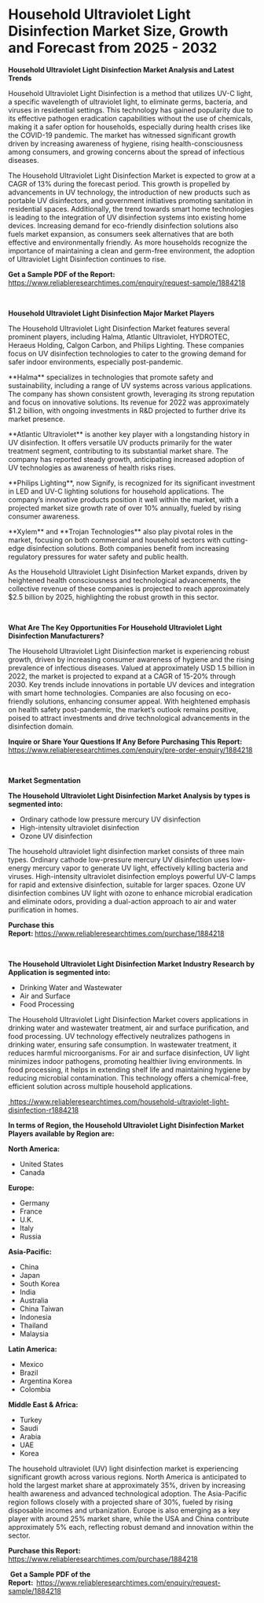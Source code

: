 <p><h1>Household Ultraviolet Light Disinfection Market Size, Growth and Forecast from 2025 - 2032</h1></p><p><strong>Household Ultraviolet Light Disinfection Market Analysis and Latest Trends</strong></p>
<p><p>Household Ultraviolet Light Disinfection is a method that utilizes UV-C light, a specific wavelength of ultraviolet light, to eliminate germs, bacteria, and viruses in residential settings. This technology has gained popularity due to its effective pathogen eradication capabilities without the use of chemicals, making it a safer option for households, especially during health crises like the COVID-19 pandemic. The market has witnessed significant growth driven by increasing awareness of hygiene, rising health-consciousness among consumers, and growing concerns about the spread of infectious diseases.</p><p>The Household Ultraviolet Light Disinfection Market is expected to grow at a CAGR of 13% during the forecast period. This growth is propelled by advancements in UV technology, the introduction of new products such as portable UV disinfectors, and government initiatives promoting sanitation in residential spaces. Additionally, the trend towards smart home technologies is leading to the integration of UV disinfection systems into existing home devices. Increasing demand for eco-friendly disinfection solutions also fuels market expansion, as consumers seek alternatives that are both effective and environmentally friendly. As more households recognize the importance of maintaining a clean and germ-free environment, the adoption of Ultraviolet Light Disinfection continues to rise.</p></p>
<p><strong>Get a Sample PDF of the Report:&nbsp;</strong> <a href="https://www.reliableresearchtimes.com/enquiry/request-sample/1884218?utm_campaign=3255&utm_medium=2&utm_source=Github&utm_content=ia&utm_term=12042025&utm_id=household-ultraviolet-light-disinfection">https://www.reliableresearchtimes.com/enquiry/request-sample/1884218</a></p>
<p>&nbsp;</p>
<p><strong>Household Ultraviolet Light Disinfection Major Market Players</strong></p>
<p><p>The Household Ultraviolet Light Disinfection Market features several prominent players, including Halma, Atlantic Ultraviolet, HYDROTEC, Heraeus Holding, Calgon Carbon, and Philips Lighting. These companies focus on UV disinfection technologies to cater to the growing demand for safer indoor environments, especially post-pandemic.</p><p>**Halma** specializes in technologies that promote safety and sustainability, including a range of UV systems across various applications. The company has shown consistent growth, leveraging its strong reputation and focus on innovative solutions. Its revenue for 2022 was approximately $1.2 billion, with ongoing investments in R&D projected to further drive its market presence.</p><p>**Atlantic Ultraviolet** is another key player with a longstanding history in UV disinfection. It offers versatile UV products primarily for the water treatment segment, contributing to its substantial market share. The company has reported steady growth, anticipating increased adoption of UV technologies as awareness of health risks rises.</p><p>**Philips Lighting**, now Signify, is recognized for its significant investment in LED and UV-C lighting solutions for household applications. The company’s innovative products position it well within the market, with a projected market size growth rate of over 10% annually, fueled by rising consumer awareness.</p><p>**Xylem** and **Trojan Technologies** also play pivotal roles in the market, focusing on both commercial and household sectors with cutting-edge disinfection solutions. Both companies benefit from increasing regulatory pressures for water safety and public health.</p><p>As the Household Ultraviolet Light Disinfection Market expands, driven by heightened health consciousness and technological advancements, the collective revenue of these companies is projected to reach approximately $2.5 billion by 2025, highlighting the robust growth in this sector.</p></p>
<p>&nbsp;</p>
<p><strong>What Are The Key Opportunities For Household Ultraviolet Light Disinfection Manufacturers?</strong></p>
<p><p>The Household Ultraviolet Light Disinfection market is experiencing robust growth, driven by increasing consumer awareness of hygiene and the rising prevalence of infectious diseases. Valued at approximately USD 1.5 billion in 2022, the market is projected to expand at a CAGR of 15-20% through 2030. Key trends include innovations in portable UV devices and integration with smart home technologies. Companies are also focusing on eco-friendly solutions, enhancing consumer appeal. With heightened emphasis on health safety post-pandemic, the market’s outlook remains positive, poised to attract investments and drive technological advancements in the disinfection domain.</p></p>
<p><strong>Inquire or Share Your Questions If Any Before Purchasing This Report:</strong> <a href="https://www.reliableresearchtimes.com/enquiry/pre-order-enquiry/1884218?utm_campaign=3255&utm_medium=2&utm_source=Github&utm_content=ia&utm_term=12042025&utm_id=household-ultraviolet-light-disinfection">https://www.reliableresearchtimes.com/enquiry/pre-order-enquiry/1884218</a></p>
<p>&nbsp;</p>
<p><strong>Market Segmentation</strong></p>
<p><strong>The Household Ultraviolet Light Disinfection Market Analysis by types is segmented into:</strong></p>
<p><ul><li>Ordinary cathode low pressure mercury UV disinfection</li><li>High-intensity ultraviolet disinfection</li><li>Ozone UV disinfection</li></ul></p>
<p><p>The household ultraviolet light disinfection market consists of three main types. Ordinary cathode low-pressure mercury UV disinfection uses low-energy mercury vapor to generate UV light, effectively killing bacteria and viruses. High-intensity ultraviolet disinfection employs powerful UV-C lamps for rapid and extensive disinfection, suitable for larger spaces. Ozone UV disinfection combines UV light with ozone to enhance microbial eradication and eliminate odors, providing a dual-action approach to air and water purification in homes.</p></p>
<p><strong>Purchase this Report:&nbsp;</strong><a href="https://www.reliableresearchtimes.com/purchase/1884218?utm_campaign=3255&utm_medium=2&utm_source=Github&utm_content=ia&utm_term=12042025&utm_id=household-ultraviolet-light-disinfection">https://www.reliableresearchtimes.com/purchase/1884218</a></p>
<p>&nbsp;</p>
<p><strong>The Household Ultraviolet Light Disinfection Market Industry Research by Application is segmented into:</strong></p>
<p><ul><li>Drinking Water and Wastewater</li><li>Air and Surface</li><li>Food Processing</li></ul></p>
<p><p>The Household Ultraviolet Light Disinfection Market covers applications in drinking water and wastewater treatment, air and surface purification, and food processing. UV technology effectively neutralizes pathogens in drinking water, ensuring safe consumption. In wastewater treatment, it reduces harmful microorganisms. For air and surface disinfection, UV light minimizes indoor pathogens, promoting healthier living environments. In food processing, it helps in extending shelf life and maintaining hygiene by reducing microbial contamination. This technology offers a chemical-free, efficient solution across multiple household applications.</p></p>
<p><a href="https://www.reliableresearchtimes.com/household-ultraviolet-light-disinfection-r1884218?utm_campaign=3255&utm_medium=2&utm_source=Github&utm_content=ia&utm_term=12042025&utm_id=household-ultraviolet-light-disinfection">&nbsp;https://www.reliableresearchtimes.com/household-ultraviolet-light-disinfection-r1884218</a></p>
<p><strong>In terms of Region, the Household Ultraviolet Light Disinfection Market Players available by Region are:</strong></p>
<p>
    <p> <strong> North America: </strong>
        <ul>
            <li>United States</li>
            <li>Canada</li>
        </ul>
        </p> 
    <p> <strong> Europe: </strong>
        <ul>
            <li>Germany</li>
            <li>France</li>
            <li>U.K.</li>
            <li>Italy</li>
            <li>Russia</li>
        </ul>
        </p> 
    <p> <strong> Asia-Pacific: </strong>
        <ul>
            <li>China</li>
            <li>Japan</li>
            <li>South Korea</li>
            <li>India</li>
            <li>Australia</li>
            <li>China Taiwan</li>
            <li>Indonesia</li>
            <li>Thailand</li>
            <li>Malaysia</li>
        </ul>
        </p> 
    <p> <strong> Latin America: </strong>
        <ul>
            <li>Mexico</li>
            <li>Brazil</li>
            <li>Argentina Korea</li>
            <li>Colombia</li>
        </ul>
        </p> 
    <p> <strong> Middle East & Africa: </strong>
        <ul>
            <li>Turkey</li>
            <li>Saudi</li>
            <li>Arabia</li>
            <li>UAE</li>
            <li>Korea</li>
        </ul>
    </p>
    </p>
<p><p>The household ultraviolet (UV) light disinfection market is experiencing significant growth across various regions. North America is anticipated to hold the largest market share at approximately 35%, driven by increasing health awareness and advanced technological adoption. The Asia-Pacific region follows closely with a projected share of 30%, fueled by rising disposable incomes and urbanization. Europe is also emerging as a key player with around 25% market share, while the USA and China contribute approximately 5% each, reflecting robust demand and innovation within the sector.</p></p>
<p><strong>Purchase this Report: </strong><a href="https://www.reliableresearchtimes.com/purchase/1884218?utm_campaign=3255&utm_medium=2&utm_source=Github&utm_content=ia&utm_term=12042025&utm_id=household-ultraviolet-light-disinfection">https://www.reliableresearchtimes.com/purchase/1884218</a></p>
<p>&nbsp;<strong>Get a Sample PDF of the Report:&nbsp;&nbsp;</strong><a href="https://www.reliableresearchtimes.com/enquiry/request-sample/1884218?utm_campaign=3255&utm_medium=2&utm_source=Github&utm_content=ia&utm_term=12042025&utm_id=household-ultraviolet-light-disinfection">https://www.reliableresearchtimes.com/enquiry/request-sample/1884218</a></p>
<p><strong></strong></p>
<p><p></p><p></p><p></p></p>